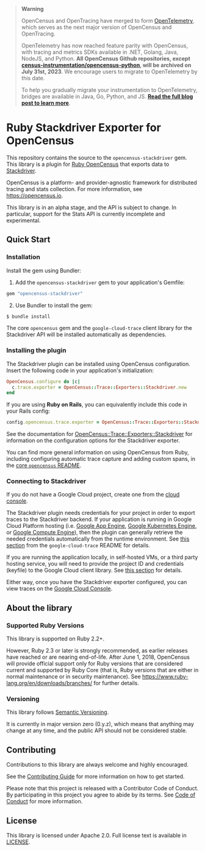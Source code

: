 > **Warning**
>
> OpenCensus and OpenTracing have merged to form [OpenTelemetry](https://opentelemetry.io), which serves as the next major version of OpenCensus and OpenTracing.
>
> OpenTelemetry has now reached feature parity with OpenCensus, with tracing and metrics SDKs available in .NET, Golang, Java, NodeJS, and Python. **All OpenCensus Github repositories, except [census-instrumentation/opencensus-python](https://github.com/census-instrumentation/opencensus-python), will be archived on July 31st, 2023**. We encourage users to migrate to OpenTelemetry by this date.
>
> To help you gradually migrate your instrumentation to OpenTelemetry, bridges are available in Java, Go, Python, and JS. [**Read the full blog post to learn more**](https://opentelemetry.io/blog/2023/sunsetting-opencensus/).

# Ruby Stackdriver Exporter for OpenCensus

This repository contains the source to the `opencensus-stackdriver` gem. This
library is a plugin for
[Ruby OpenCensus](https://github.com/census-instrumentation/opencensus-ruby)
that exports data to [Stackdriver](https://cloud.google.com/stackdriver/).

OpenCensus is a platform- and provider-agnostic framework for distributed
tracing and stats collection. For more information, see https://opencensus.io.

This library is in an alpha stage, and the API is subject to change. In
particular, support for the Stats API is currently incomplete and experimental.

## Quick Start

### Installation

Install the gem using Bundler:

1. Add the `opencensus-stackdriver` gem to your application's Gemfile:

```ruby
gem "opencensus-stackdriver"
```

2. Use Bundler to install the gem:

```sh
$ bundle install
```

The core `opencensus` gem and the `google-cloud-trace` client library for the
Stackdriver API will be installed automatically as dependencies.

### Installing the plugin

The Stackdriver plugin can be installed using OpenCensus configuration.
Insert the following code in your application's initialization:

```ruby
OpenCensus.configure do |c|
  c.trace.exporter = OpenCensus::Trace::Exporters::Stackdriver.new
end
```

If you are using **Ruby on Rails**, you can equivalently include this code in
your Rails config:

```ruby
config.opencensus.trace.exporter = OpenCensus::Trace::Exporters::Stackdriver.new
```

See the documentation for
[OpenCensus::Trace::Exporters::Stackdriver](http://www.rubydoc.info/gems/opencensus-stackdriver/OpenCensus/Trace/Exporters/Stackdriver)
for information on the configuration options for the Stackdriver exporter.

You can find more general information on using OpenCensus from Ruby, including
configuring automatic trace capture and adding custom spans, in the
[core `opencensus` README](https://github.com/census-instrumentation/opencensus-ruby).

### Connecting to Stackdriver

If you do not have a Google Cloud project, create one from the
[cloud console](https://console.cloud.google.com/).

The Stackdriver plugin needs credentials for your project in order to export
traces to the Stackdriver backend. If your application is running in Google
Cloud Platform hosting (i.e.
[Google App Engine](https://cloud.google.com/appengine/),
[Google Kubernetes Engine](https://cloud.google.com/kubernetes-engine/), or
[Google Compute Engine](https://cloud.google.com/compute/)), then the plugin
can generally retrieve the needed credentials automatically from the runtime
environment. See
[this section](https://github.com/GoogleCloudPlatform/google-cloud-ruby/tree/master/google-cloud-trace#running-on-google-cloud-platform)
from the `google-cloud-trace` README for details.

If you are running the application locally, in self-hosted VMs, or a third
party hosting service, you will need to provide the project ID and credentials
(keyfile) to the Google Cloud client library. See
[this section](https://github.com/GoogleCloudPlatform/google-cloud-ruby/tree/master/google-cloud-trace#running-locally-and-elsewhere)
for details.

Either way, once you have the Stackdriver exporter configured, you can view
traces on the [Google Cloud Console](https://console.cloud.google.com/traces).

## About the library

### Supported Ruby Versions

This library is supported on Ruby 2.2+.

However, Ruby 2.3 or later is strongly recommended, as earlier releases have
reached or are nearing end-of-life. After June 1, 2018, OpenCensus will provide
official support only for Ruby versions that are considered current and
supported by Ruby Core (that is, Ruby versions that are either in normal
maintenance or in security maintenance).
See https://www.ruby-lang.org/en/downloads/branches/ for further details.

### Versioning

This library follows [Semantic Versioning](http://semver.org/).

It is currently in major version zero (0.y.z), which means that anything may
change at any time, and the public API should not be considered stable.

## Contributing

Contributions to this library are always welcome and highly encouraged.

See the [Contributing Guide](CONTRIBUTING.md) for more information on how to get
started.

Please note that this project is released with a Contributor Code of Conduct. By
participating in this project you agree to abide by its terms. See
[Code of Conduct](CODE_OF_CONDUCT.md) for more information.

## License

This library is licensed under Apache 2.0. Full license text is available in
[LICENSE](LICENSE).
